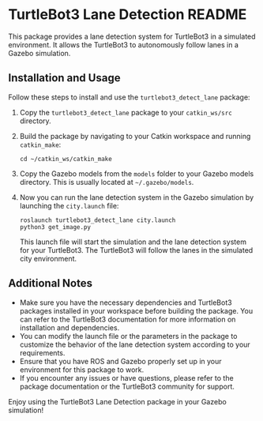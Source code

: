 # TurtleBot3 Lane Detection README

This package provides a lane detection system for TurtleBot3 in a simulated environment. It allows the TurtleBot3 to autonomously follow lanes in a Gazebo simulation.

## Installation and Usage

Follow these steps to install and use the `turtlebot3_detect_lane` package:

1. Copy the `turtlebot3_detect_lane` package to your `catkin_ws/src` directory.
2. Build the package by navigating to your Catkin workspace and running `catkin_make`:

   ```
   cd ~/catkin_ws/catkin_make
   ```
3. Copy the Gazebo models from the `models` folder to your Gazebo models directory. This is usually located at `~/.gazebo/models`.
4. Now you can run the lane detection system in the Gazebo simulation by launching the `city.launch` file:

   ```
   roslaunch turtlebot3_detect_lane city.launch
   python3 get_image.py
   ```

   This launch file will start the simulation and the lane detection system for your TurtleBot3. The TurtleBot3 will follow the lanes in the simulated city environment.

## Additional Notes

* Make sure you have the necessary dependencies and TurtleBot3 packages installed in your workspace before building the package. You can refer to the TurtleBot3 documentation for more information on installation and dependencies.
* You can modify the launch file or the parameters in the package to customize the behavior of the lane detection system according to your requirements.
* Ensure that you have ROS and Gazebo properly set up in your environment for this package to work.
* If you encounter any issues or have questions, please refer to the package documentation or the TurtleBot3 community for support.

Enjoy using the TurtleBot3 Lane Detection package in your Gazebo simulation!
